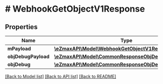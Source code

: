 # # WebhookGetObjectV1Response

## Properties

Name | Type | Description | Notes
------------ | ------------- | ------------- | -------------
**mPayload** | [**\eZmaxAPI\Model\WebhookGetObjectV1ResponseMPayload**](WebhookGetObjectV1ResponseMPayload.md) |  |
**objDebugPayload** | [**\eZmaxAPI\Model\CommonResponseObjDebugPayload**](CommonResponseObjDebugPayload.md) |  | [optional]
**objDebug** | [**\eZmaxAPI\Model\CommonResponseObjDebug**](CommonResponseObjDebug.md) |  | [optional]

[[Back to Model list]](../../README.md#models) [[Back to API list]](../../README.md#endpoints) [[Back to README]](../../README.md)
